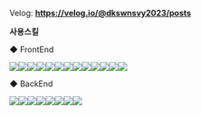Velog:
**https://velog.io/@dkswnsvy2023/posts**

**사용스킬**

◆ FrontEnd

<img src="https://img.shields.io/badge/React-20232A?style=for-the-badge&logo=react&logoColor=61DAFB"/><img src="https://img.shields.io/badge/HTML-239120?style=for-the-badge&logo=html5&logoColor=white"/><img src="https://img.shields.io/badge/CSS-239120?&style=for-the-badge&logo=css3&logoColor=white"/><img src="https://img.shields.io/badge/TypeScript-007ACC?style=for-the-badge&logo=typescript&logoColor=white"/><img src="https://img.shields.io/badge/Vue.js-35495E?style=for-the-badge&logo=vue.js&logoColor=4FC08D"/><img src="https://img.shields.io/badge/Bootstrap-563D7C?style=for-the-badge&logo=bootstrap&logoColor=white"/><img src="https://img.shields.io/badge/styled--components-DB7093?style=for-the-badge&logo=styled-components&logoColor=white"/><img src="https://img.shields.io/badge/Redux-593D88?style=for-the-badge&logo=redux&logoColor=white"/><img src="https://img.shields.io/badge/React_Router-CA4245?style=for-the-badge&logo=react-router&logoColor=white"/><img src="https://img.shields.io/badge/jQuery-0769AD?style=for-the-badge&logo=jquery&logoColor=white"/><img src="https://img.shields.io/badge/Supabase-181818?style=for-the-badge&logo=supabase&logoColor=white"/><img src="https://img.shields.io/badge/Firebase-039BE5?style=for-the-badge&logo=Firebase&logoColor=white"/><img src="https://img.shields.io/badge/GIT-E44C30?style=for-the-badge&logo=git&logoColor=white"/>



◆ BackEnd

<img src="https://img.shields.io/badge/Java-ED8B00?style=for-the-badge&logo=openjdk&logoColor=white"/><img src="https://img.shields.io/badge/Spring-6DB33F?style=for-the-badge&logo=spring&logoColor=white"/><img src="https://img.shields.io/badge/MySQL-00000F?style=for-the-badge&logo=mysql&logoColor=white"/><img src="https://img.shields.io/badge/Oracle-F80000?style=for-the-badge&logo=oracle&logoColor=black"/><img src="https://img.shields.io/badge/Vercel-000000?style=for-the-badge&logo=vercel&logoColor=white"/><img src="https://img.shields.io/badge/MySQL-005C84?style=for-the-badge&logo=mysql&logoColor=white"/><img src="https://img.shields.io/badge/Eclipse-2C2255?style=for-the-badge&logo=eclipse&logoColor=white"/><img src="https://img.shields.io/badge/docker-%230db7ed.svg?style=for-the-badge&logo=docker&logoColor=white"/>








